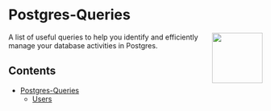 # Postgres-Queries

[<img src="https://wiki.postgresql.org/images/a/a4/PostgreSQL_logo.3colors.svg" align="right"  width="100">](https://www.postgresql.org/)

A list of useful queries to help you identify and efficiently manage your database activities in Postgres.



## Contents

- [Postgres-Queries](#Postgres-Queries)
    - [Users](#users)
